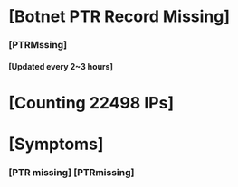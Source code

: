 # [Botnet PTR Record Missing]
### [PTRMssing]
#### [Updated every 2~3 hours]

# [Counting 22498 IPs]

# [Symptoms] 
###   [PTR missing] [PTRmissing]
